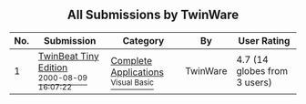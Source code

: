 ﻿<div align="center">

## All Submissions by TwinWare

</div>

No.  | Submission | Category | By   | User Rating
---- | ---------- | -------- | ---- | -----------
1 | [TwinBeat Tiny Edition<br /><sup>2000-08-09 16:07:22</sup>](https://github.com/Planet-Source-Code/twinware-twinbeat-tiny-edition__1-10626) | [Complete Applications<br /><sup>Visual Basic</sup>](../ByCategory/complete-applications__1-27.md) | TwinWare | 4.7 (14 globes from 3 users)
